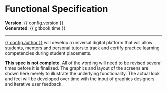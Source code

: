 # Functional Specification

__Version__: {{ config.version }}  
__Generated__: {{ gitbook.time }}

---

[{{ config.author }}][1] will develop a universal digital platform that will allow students, mentors and personal tutors to track and certify practice learning competencies during student placements.

__This spec is not complete__. All of the wording will need to be revised several times before it is finalized. The graphics and layout of the screens are shown here merely to illustrate the underlying functionality. The actual look and feel will be developed over time with the input of graphics designers and iterative user feedback.

[1]: http://astraldynamics.co.uk
